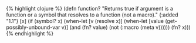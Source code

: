 {% highlight clojure %}
(defn function?
  "Returns true if argument is a function or a symbol that resolves to
  a function (not a macro)."
  {:added "1.1"}
  [x]
  (if (symbol? x)
    (when-let [v (resolve x)]
      (when-let [value (get-possibly-unbound-var v)]
        (and (fn? value)
             (not (:macro (meta v))))))
    (fn? x)))
{% endhighlight %}
